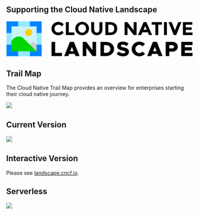 ## Supporting the Cloud Native Landscape 

![Cloud Native Landscape Logo](https://raw.githubusercontent.com/cncf/artwork/master/other/cncf-landscape/horizontal/color/cncf-landscape-horizontal-color.png)

## Trail Map

The Cloud Native Trail Map provides an overview for enterprises starting their cloud native journey.

![](https://rawc0der.github.io/rawdata-labs/CNCF_TrailMap_latest.png)

## Current Version

![](https://rawc0der.github.io/rawdata-labs/CloudNativeLandscape_latest.png)

## Interactive Version

Please see [landscape.cncf.io](https://landscape.cncf.io).

## Serverless

![](https://rawc0der.github.io/rawdata-labs/CloudNativeLandscape_Serverless_latest.png)

